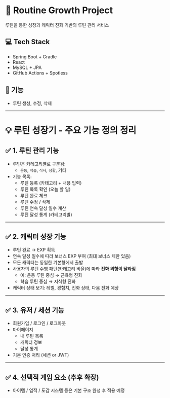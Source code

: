 # 🧩 Routine Growth Project

루틴을 통한 성장과 캐릭터 진화 기반의 루틴 관리 서비스

## 💻 Tech Stack
- Spring Boot + Gradle
- React
- MySQL + JPA
- GitHub Actions + Spotless

## 📝 기능
- 루틴 생성, 수정, 삭제

---

# 💡 루틴 성장기 - 주요 기능 정의 정리

## ✅ 1. 루틴 관리 기능

- 루틴은 카테고리별로 구분됨:
  - `운동`, `학습`, `식사`, `생활`, 기타
- 기능 목록:
  - 루틴 등록 (카테고리 + 내용 입력)
  - 루틴 목록 확인 (오늘 할 일)
  - 루틴 완료 체크
  - 루틴 수정 / 삭제
  - 루틴 연속 달성 일수 계산
  - 루틴 달성 통계 (카테고리별)

---

## ✅ 2. 캐릭터 성장 기능

- 루틴 완료 → EXP 획득
- 연속 달성 일수에 따라 보너스 EXP 부여 (최대 보너스 제한 있음)
- 모든 캐릭터는 동일한 기본형에서 출발
- 사용자의 루틴 수행 패턴(카테고리 비율)에 따라 **진화 외형이 달라짐**
  - 예: 운동 루틴 중심 → 근육형 진화
  - 학습 루틴 중심 → 지식형 진화
- 캐릭터 상태 보기: 레벨, 경험치, 진화 상태, 다음 진화 예상

---

## ✅ 3. 유저 / 세션 기능

- 회원가입 / 로그인 / 로그아웃
- 마이페이지
  - 내 루틴 목록
  - 캐릭터 정보
  - 달성 통계
- 기본 인증 처리 (세션 or JWT)

---

## ✅ 4. 선택적 게임 요소 (추후 확장)

- 아이템 / 업적 / 도감 시스템 등은 기본 구조 완성 후 적용 예정
